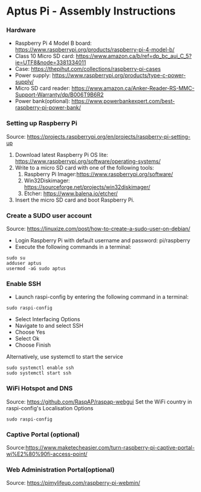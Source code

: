 # Aptus Pi - Assembly Instructions

### Hardware
* Raspberry Pi 4 Model B board: https://www.raspberrypi.org/products/raspberry-pi-4-model-b/
* Class 10 Micro SD card: https://www.amazon.ca/b/ref=dp_bc_aui_C_5?ie=UTF8&node=3381334011
* Case: https://thepihut.com/collections/raspberry-pi-cases
* Power supply: https://www.raspberrypi.org/products/type-c-power-supply/
* Micro SD card reader: https://www.amazon.ca/Anker-Reader-RS-MMC-Support-Warranty/dp/B006T9B6R2 
* Power bank(optional): https://www.powerbankexpert.com/best-raspberry-pi-power-bank/

### Setting up Raspberry Pi
Source: https://projects.raspberrypi.org/en/projects/raspberry-pi-setting-up
1. Download latest Raspberry Pi OS lite: https://www.raspberrypi.org/software/operating-systems/
1. Write to a micro SD card with one of the following tools:
   1. Raspberry Pi Imager:https://www.raspberrypi.org/software/
   1. Win32Diskimager: https://sourceforge.net/projects/win32diskimager/
   1. Etcher: https://www.balena.io/etcher/
1. Insert the micro SD card and boot Raspberry Pi.

### Create a SUDO user account
Source: https://linuxize.com/post/how-to-create-a-sudo-user-on-debian/

* Login Raspberry Pi with default username and password: pi/raspberry
* Execute the following commands in a terminal:
```console
sudo su
adduser aptus
usermod -aG sudo aptus
```
### Enable SSH
* Launch raspi-config by entering the following command in a terminal:
```console
sudo raspi-config
```
* Select Interfacing Options
* Navigate to and select SSH
* Choose Yes
* Select Ok
* Choose Finish

Alternatively, use systemctl to start the service
```console
sudo systemctl enable ssh
sudo systemctl start ssh
```

### WiFi Hotspot and DNS
Source: https://github.com/RaspAP/raspap-webgui
Set the WiFi country in raspi-config's Localisation Options
```console
sudo raspi-config
```



### Captive Portal (optional)
Source:https://www.maketecheasier.com/turn-raspberry-pi-captive-portal-wi%E2%80%90fi-access-point/

### Web Administration Portal(optional)
Source: https://pimylifeup.com/raspberry-pi-webmin/





